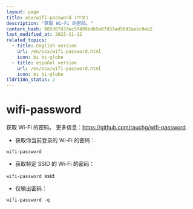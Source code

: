```yaml
---
layout: page
title: osx/wifi-password (中文)
description: "获取 Wi-Fi 的密码。"
content_hash: 985d87d33ec5f499bdb5e07d37ad58d2aebc0eb2
last_modified_at: 2023-11-12
related_topics:
  - title: English version
    url: /en/osx/wifi-password.html
    icon: bi bi-globe
  - title: español version
    url: /es/osx/wifi-password.html
    icon: bi bi-globe
tldri18n_status: 2
---
```

# wifi-password

获取 Wi-Fi 的密码。
更多信息：<https://github.com/rauchg/wifi-password>.

- 获取你当前登录的 Wi-Fi 的密码：

`wifi-password`

- 获取特定 SSID 的 Wi-Fi 的密码：

`wifi-password `<span class="tldr-var badge badge-pill bg-dark-lm bg-white-dm text-white-lm text-dark-dm font-weight-bold">ssid</span>

- 仅输出密码：

`wifi-password -q`
